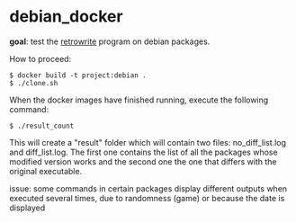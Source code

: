 # debian_docker
**goal**: test the [retrowrite](https://github.com/HexHive/RetroWrite) program on debian packages. 

How to proceed:
```
$ docker build -t project:debian .
$ ./clone.sh
```

When the docker images have finished running, execute the following command:
```
$ ./result_count 
```
This will create a "result" folder which will contain two files:
no_diff_list.log and diff_list.log. The first one contains the list of all the packages whose modified version works and the second one the one that differs with the original executable.
 

issue:
some commands in certain packages display different outputs when executed several times, due to randomness (game) or because the date is displayed
